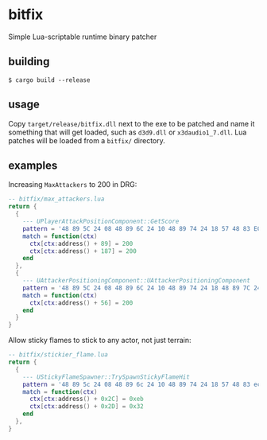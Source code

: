 # bitfix
Simple Lua-scriptable runtime binary patcher

## building
```shell
$ cargo build --release
```

## usage
Copy `target/release/bitfix.dll` next to the exe to be patched and name it something that will get loaded, such as `d3d9.dll` or `x3daudio1_7.dll`.
Lua patches will be loaded from a `bitfix/` directory.


## examples

Increasing `MaxAttackers` to 200 in DRG:
```lua
-- bitfix/max_attackers.lua
return {
  {
    --- UPlayerAttackPositionComponent::GetScore
    pattern = '48 89 5C 24 08 48 89 6C 24 10 48 89 74 24 18 57 48 83 EC 30 48 8B 01 41 0F',
    match = function(ctx)
      ctx[ctx:address() + 89] = 200
      ctx[ctx:address() + 187] = 200
    end
  },
  {
    --- UAttackerPositioningComponent::UAttackerPositioningComponent
    pattern = '48 89 5C 24 08 48 89 6C 24 10 48 89 74 24 18 48 89 7C 24 20 41 56 48 81 EC D0 00 00 00 48 8B F9 E8 ?? ?? ?? ?? 48 8B D0 48 8B CF E8 ?? ?? ?? ?? 33 DB',
    match = function(ctx)
      ctx[ctx:address() + 56] = 200
    end
  }
}
```

Allow sticky flames to stick to any actor, not just terrain:
```lua
-- bitfix/stickier_flame.lua
return {
  {
    --- UStickyFlameSpawner::TrySpawnStickyFlameHit
    pattern = '48 89 5c 24 08 48 89 6c 24 10 48 89 74 24 18 57 48 83 ec 70 48 8b f9 48 8b f2 48 8d 4a 68',
    match = function(ctx)
      ctx[ctx:address() + 0x2C] = 0xeb
      ctx[ctx:address() + 0x2D] = 0x32
    end
  },
}
```
